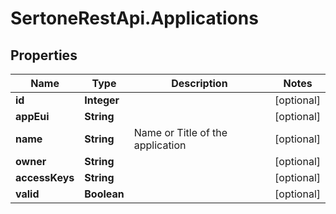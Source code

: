 # SertoneRestApi.Applications

## Properties
Name | Type | Description | Notes
------------ | ------------- | ------------- | -------------
**id** | **Integer** |  | [optional] 
**appEui** | **String** |  | [optional] 
**name** | **String** | Name or Title of the application | [optional] 
**owner** | **String** |  | [optional] 
**accessKeys** | **String** |  | [optional] 
**valid** | **Boolean** |  | [optional] 


